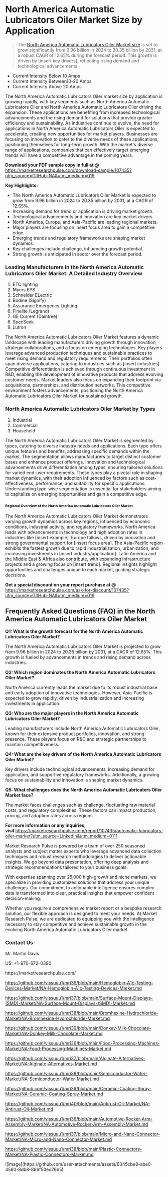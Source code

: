 <h1>North America Automatic Lubricators Oiler Market&nbsp;Size by Application</h1><blockquote><p>The <a href="https://marketresearchpulse.com/download-sample/107435?utm_source=GitHub-NA&amp;utm_medium=019">North America Automatic Lubricators Oiler Market size</a> is set to grow significantly from 9.96 billion in 2024 to 20.35 billion by 2031, at a robust CAGR of 12.65% during the forecast period. This growth is driven by [insert key drivers], reflecting rising demand and technological advancements.</p></blockquote><ul><li>Current Intensity Below 10 Amps<li> Current Intensity Between10-20 Amps<li> Current Intensity Above 20 Amps</li></ul><p>The North America Automatic Lubricators Oiler market size by application is growing rapidly, with key segments such as North America Automatic Lubricators Oiler and North America Automatic Lubricators Oiler driving the expansion. These applications are benefiting from increased technological advancements and the rising demand for solutions that provide greater efficiency and sustainability. As industries continue to evolve, the need for applications in North America Automatic Lubricators Oiler is expected to accelerate, creating new opportunities for market players. Businesses are focusing on innovation to cater to the diverse needs of these applications, positioning themselves for long-term growth. With the market's diverse range of applications, companies that can effectively target emerging trends will have a competitive advantage in the coming years.</p><p><strong>Download your PDF sample copy in full at @ </strong><a href="https://marketresearchpulse.com/download-sample/107435?utm_source=GitHub-NA&amp;utm_medium=019">https://marketresearchpulse.com/download-sample/107435?utm_source=GitHub-NA&amp;utm_medium=019</a></p><p><strong>Key Highlights: </strong></p><ul><li>The North America Automatic Lubricators Oiler Market is expected to grow from 9.96 billion in 2024 to 20.35 billion by 2031, at a CAGR of 12.65%.</li><li>Increasing demand for trend or application is driving market growth.</li><li>Technological advancements and innovation are key market drivers.</li><li>North America, Europe, and Asia-Pacific are leading regional markets.</li><li>Major players are focusing on insert focus area to gain a competitive edge.</li><li>Emerging trends and regulatory frameworks are shaping market dynamics.</li><li>Key challenges include challenge, influencing growth potential.</li><li>Strong growth is anticipated in sector over the forecast period.</li></ul><h3>Leading Manufacturers in the North America Automatic Lubricators Oiler Market: A Detailed Industry Overview</h3><ol><li>ETC lighting</li><li>Myers EPS</li><li>Schneider ELectric</li><li>Bodine (Signify)</li><li>Assurance Emergency Lighting</li><li>Finelite (Legrand)</li><li>GE Current (Daintree)</li><li>SpecSeek</li><li>Lutron</li></ol><div class="flex max-w-full flex-col flex-grow"><div class="min-h-8 text-message flex w-full flex-col items-end gap-2 whitespace-normal break-words [.text-message+&amp;]:mt-5" dir="auto" data-message-author-role="assistant" data-message-id="fd8432e4-4910-450d-b182-61b7bfb0a01f" data-message-model-slug="gpt-4o"><div class="flex w-full flex-col gap-1 empty:hidden first:pt-[3px]"><div class="markdown prose w-full break-words dark:prose-invert light"><p>The North America Automatic Lubricators Oiler Market features a dynamic landscape with leading manufacturers driving growth through innovation, strategic collaborations, and a focus on emerging technologies. Key players leverage advanced production techniques and sustainable practices to meet rising demand and regulatory requirements. Their portfolios often span diverse applications, catering to industries such as [insert industries]. Competitive differentiation is achieved through continuous investment in R&amp;D, enabling the development of innovative products that address evolving customer needs. Market leaders also focus on expanding their footprint via acquisitions, partnerships, and distribution networks. This competitive environment fosters advancements, positioning the North America Automatic Lubricators Oiler Market for sustained growth.</p></div></div></div></div><h3>North America Automatic Lubricators Oiler Market by Types</h3><ol><li>Industrial<li> Commercial<li> Household</li></ol><div class="flex max-w-full flex-col flex-grow"><div class="min-h-8 text-message flex w-full flex-col items-end gap-2 whitespace-normal break-words [.text-message+&amp;]:mt-5" dir="auto" data-message-author-role="assistant" data-message-id="084470be-0bb7-4664-bddf-5156b4f41249" data-message-model-slug="gpt-4o-mini"><div class="flex w-full flex-col gap-1 empty:hidden first:pt-[3px]"><div class="markdown prose w-full break-words dark:prose-invert light"><p>The North America Automatic Lubricators Oiler Market is segmented by types, catering to diverse industry needs and applications. Each type offers unique features and benefits, addressing specific demands within the market. The segmentation allows manufacturers to target distinct customer bases and enhance product offerings. Innovation and technological advancements drive differentiation among types, ensuring tailored solutions for varied end-user requirements. These types play a pivotal role in shaping market dynamics, with their adoption influenced by factors such as cost-effectiveness, performance, and suitability for specific applications. Understanding type-wise segmentation is essential for stakeholders aiming to capitalize on emerging opportunities and gain a competitive edge.</p></div></div></div></div><h3><span style="font-size: 11px;">Regional Overview of the North America Automatic Lubricators Oiler Market</span></h3><div class="flex max-w-full flex-col flex-grow"><div class="min-h-8 text-message flex w-full flex-col items-end gap-2 whitespace-normal break-words [.text-message+&amp;]:mt-5" dir="auto" data-message-author-role="assistant" data-message-id="e9038762-ce64-4e30-91c9-9bd413514231" data-message-model-slug="gpt-4o-mini"><div class="flex w-full flex-col gap-1 empty:hidden first:pt-[3px]"><div class="markdown prose w-full break-words dark:prose-invert light"><p>The North America Automatic Lubricators Oiler Market demonstrates varying growth dynamics across key regions, influenced by economic conditions, industrial activity, and regulatory frameworks. North America leads with advancements in technology and high adoption rates in industries like [insert example]. Europe follows, driven by innovation and strong governmental support for [insert focus area]. The Asia-Pacific region exhibits the fastest growth due to rapid industrialization, urbanization, and increasing investments in [insert industry/application]. Latin America and the Middle East &amp; Africa also contribute, with expanding infrastructure projects and a growing focus on [insert trend]. Regional insights highlight opportunities and challenges unique to each market, guiding strategic decisions.</p></div></div></div></div><p><strong>Get a special discount on your report purchase at @ </strong><a href="https://marketresearchpulse.com/ask-for-discount/107435?utm_source=GitHub-NA&amp;utm_medium=019">https://marketresearchpulse.com/ask-for-discount/107435?utm_source=GitHub-NA&amp;utm_medium=019</a></p><h2>Frequently Asked Questions (FAQ) in the North America Automatic Lubricators Oiler Market</h2><p><strong>Q1: What is the growth forecast for the North America Automatic Lubricators Oiler Market?</strong></p><p>The North America Automatic Lubricators Oiler Market is projected to grow from 9.96 billion in 2024 to 20.35 billion by 2031, at a CAGR of 12.65%. This growth is fueled by advancements in trends and rising demand across industries.</p><p><strong>Q2: Which region dominates the North America Automatic Lubricators Oiler Market?</strong></p><p>North America currently leads the market due to its robust industrial base and early adoption of innovative technologies. However, Asia-Pacific is expected to grow rapidly, driven by industrialization and increasing investments in application.</p><p><strong>Q3: Who are the major players in the North America Automatic Lubricators Oiler Market?</strong></p><p>Leading manufacturers include North America Automatic Lubricators Oiler, known for their extensive product portfolios, innovation, and strong presence. These players focus on R&amp;D and strategic partnerships to maintain competitiveness.</p><p><strong>Q4: What are the key drivers of the North America Automatic Lubricators Oiler Market?</strong></p><p>Key drivers include technological advancements, increasing demand for application, and supportive regulatory frameworks. Additionally, a growing focus on sustainability and innovation is shaping market dynamics.</p><p><strong>Q5: What challenges does the North America Automatic Lubricators Oiler Market face?</strong></p><p>The market faces challenges such as challenge, fluctuating raw material costs, and regulatory complexities. These factors can impact production, pricing, and adoption rates across regions.</p><p><strong>For more information or any inquiries, visit&nbsp;</strong><a href="https://marketresearchpulse.com/report/107435/automatic-lubricators-oiler-market?utm_source=Linkedin&utm_medium=0111">https://marketresearchpulse.com/report/107435/automatic-lubricators-oiler-market?utm_source=Linkedin&utm_medium=0111</a></p><p>Market Research Pulse is powered by a team of over 250 seasoned analysts and subject matter experts who leverage advanced data collection techniques and robust research methodologies to deliver actionable insights. We go beyond data presentation, offering deep analysis and strategic recommendations tailored to your business goals.</p><p>With expertise spanning over 25,000 high-growth and niche markets, we specialize in providing customized solutions that address your unique challenges. Our commitment to actionable intelligence ensures complex data is transformed into clear, practical insights that empower confident decision-making.</p><p>Whether you require a comprehensive market report or a bespoke research solution, our flexible approach is designed to meet your needs. At Market Research Pulse, we are dedicated to equipping you with the intelligence necessary to stay competitive and achieve sustainable growth in the evolving North America Automatic Lubricators Oiler market.</p><h3><strong>Contact Us-</strong></h3><p>Mr. Martin Davis</p><p>US: +1-970-672-0390</p><p>https://marketresearchpulse.com/</p><p><a href="https://github.com/vissuuu1/mri36/blob/main/Hemoglobin-A1c-Testing-Devices-Market/NA-Hemoglobin-A1c-Testing-Devices-Market.md">https://github.com/vissuuu1/mri36/blob/main/Hemoglobin-A1c-Testing-Devices-Market/NA-Hemoglobin-A1c-Testing-Devices-Market.md</a></p><p><a href="https://github.com/vissuuu1/mri37/blob/main/Surface-Mount-Displays-(SMD)-Market/NA-Surface-Mount-Displays-(SMD)-Market.md">https://github.com/vissuuu1/mri37/blob/main/Surface-Mount-Displays-(SMD)-Market/NA-Surface-Mount-Displays-(SMD)-Market.md</a></p><p><a href="https://github.com/vissuuu1/mri38/blob/main/Bromhexine-Hydrochloride-Market/NA-Bromhexine-Hydrochloride-Market.md">https://github.com/vissuuu1/mri38/blob/main/Bromhexine-Hydrochloride-Market/NA-Bromhexine-Hydrochloride-Market.md</a></p><p><a href="https://github.com/vissuuu1/mri39/blob/main/Donkey-Milk-Chocolate-Market/NA-Donkey-Milk-Chocolate-Market.md">https://github.com/vissuuu1/mri39/blob/main/Donkey-Milk-Chocolate-Market/NA-Donkey-Milk-Chocolate-Market.md</a></p><p><a href="https://github.com/vissuuu1/mri36/blob/main/Food-Processing-Machines-Market/NA-Food-Processing-Machines-Market.md">https://github.com/vissuuu1/mri36/blob/main/Food-Processing-Machines-Market/NA-Food-Processing-Machines-Market.md</a></p><p><a href="https://github.com/vissuuu1/mri37/blob/main/Alginate-Alternatives-Market/NA-Alginate-Alternatives-Market.md">https://github.com/vissuuu1/mri37/blob/main/Alginate-Alternatives-Market/NA-Alginate-Alternatives-Market.md</a></p><p><a href="https://github.com/vissuuu1/mri38/blob/main/Semiconductor-Wafer-Market/NA-Semiconductor-Wafer-Market.md">https://github.com/vissuuu1/mri38/blob/main/Semiconductor-Wafer-Market/NA-Semiconductor-Wafer-Market.md</a></p><p><a href="https://github.com/vissuuu1/mri39/blob/main/Ceramic-Coating-Spray-Market/NA-Ceramic-Coating-Spray-Market.md">https://github.com/vissuuu1/mri39/blob/main/Ceramic-Coating-Spray-Market/NA-Ceramic-Coating-Spray-Market.md</a></p><p><a href="https://github.com/vissuuu1/mri40/blob/main/Antirust-Oil-Market/NA-Antirust-Oil-Market.md">https://github.com/vissuuu1/mri40/blob/main/Antirust-Oil-Market/NA-Antirust-Oil-Market.md</a></p><p><a href="https://github.com/vissuuu1/mri36/blob/main/Automotive-Rocker-Arm-Assembly-Market/NA-Automotive-Rocker-Arm-Assembly-Market.md">https://github.com/vissuuu1/mri36/blob/main/Automotive-Rocker-Arm-Assembly-Market/NA-Automotive-Rocker-Arm-Assembly-Market.md</a></p><p><a href="https://github.com/vissuuu1/mri37/blob/main/Micro-and-Nano-Connector-Market/NA-Micro-and-Nano-Connector-Market.md">https://github.com/vissuuu1/mri37/blob/main/Micro-and-Nano-Connector-Market/NA-Micro-and-Nano-Connector-Market.md</a></p><p><a href="https://github.com/vissuuu1/mri38/blob/main/Plastic-Connectors-Market/NA-Plastic-Connectors-Market.md">https://github.com/vissuuu1/mri38/blob/main/Plastic-Connectors-Market/NA-Plastic-Connectors-Market.md</a></p>
![image](https://github.com/user-attachments/assets/6345cbe8-abe0-4560-8db8-866f50ed76b5)
